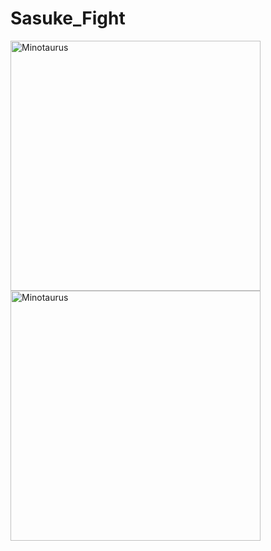 # Sasuke_Fight

<img src="https://static.wikia.nocookie.net/skyscrapergame/images/9/97/Minotaur.jpg/revision/latest?cb=20181025021029" alt="Minotaurus" width="400" />  <img src="http://2.bp.blogspot.com/-_eX_z3qjDww/UPs8Q_oiQCI/AAAAAAAAEII/RRr_CleDURA/s1600/2013-01-19_09-41-09_452.jpg" alt="Minotaurus" width="400" />

